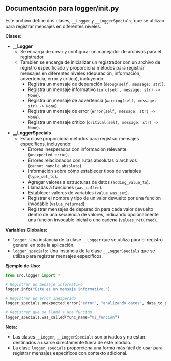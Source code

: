 ## Documentación para logger/init.py

Este archivo define dos clases, `__Logger` y `__LoggerSpecials`, que se utilizan para registrar mensajes en diferentes niveles.

**Clases:**

- **\_\_Logger**
  - Se encarga de crear y configurar un manejador de archivos para el registrador.
  - También se encarga de inicializar un registrador con un archivo de registro especificado y proporciona métodos para registrar mensajes en diferentes niveles (depuración, información, advertencia, error y crítico), incluyendo:
    - Registra un mensaje de depuración (`debug(self, message: str)`).
    - Registra un mensaje informativo (`info(self, message: str) -> None`).
    - Registra un mensaje de advertencia (`warning(self, message: str) -> None`).
    - Registra un mensaje de error (`error(self, message: str) -> None`).
    - Registra un mensaje crítico (`critical(self, message: str) -> None`).
- **\_\_LoggerSpecials**
  - Esta clase proporciona métodos para registrar mensajes específicos, incluyendo:
    - Errores inesperados con información relevante (`unexpected_error`).
    - Errores relacionados con rutas absolutas o archivos (`cannot_handle_absolute`).
    - Información sobre cómo establecer tipos de variables (`type_set_to`).
    - Agregar valores a estructuras de datos (`adding_value_to`).
    - Llamadas a funciones (`was_called`).
    - Establecer valores de variables (`value_was_set`).
    - Registrar el nombre y tipo de un valor devuelto por una función invocable (`value_returned`).
    - Registrar mensajes de depuración para cada valor devuelto dentro de una secuencia de valores, indicando opcionalmente una función invocable inicial o una cadena (`values_returned`).

**Variables Globales:**

- `logger`: Una instancia de la clase `__Logger` que se utiliza para el registro general en toda la aplicación.
- `logger_specials`: Una instancia de la clase `__LoggerSpecials` que se utiliza para registrar mensajes específicos.

**Ejemplo de Uso:**

```python
from src.logger import *

# Registrar un mensaje informativo
logger.info("Este es un mensaje informativo.")

# Registrar un error inesperado
logger_specials.unexpected_error("error", "analizando datos", data_to_parse)

# Registrar que se llamó a una función
logger_specials.was_called(func_name="mi_función")
```

**Nota:**

- Las clases `__Logger`, `__LoggerSpecials` son privados y no estan destinados a usarse directamente fuera de este módulo.
- La clase `logger_specials` proporciona una forma más fácil de usar para registrar mensajes específicos con contexto adicional.
